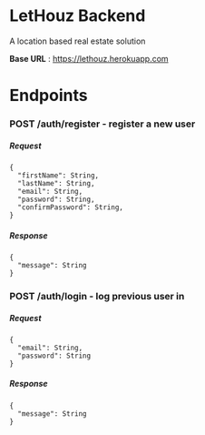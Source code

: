 # LetHouz Backend
A location based real estate solution

**Base URL** : https://lethouz.herokuapp.com

# **Endpoints**

### **POST** /auth/register - register a new user

  ##### Request
  ``` 
  {
    "firstName": String,
    "lastName": String,
    "email": String,
    "password": String,
    "confirmPassword": String,
  }
  ```
  ##### Response
  ``` 
  {
    "message": String
  }
  ```
### **POST** /auth/login - log previous user in

  ##### Request
  ```
  {
    "email": String,
    "password": String
  }
  ```
  ##### Response
  ```
  {
    "message": String
  }
  ```

